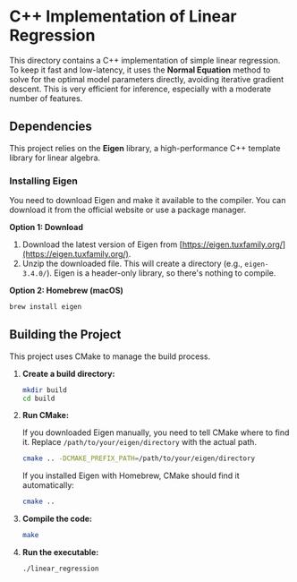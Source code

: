 # C++ Implementation of Linear Regression

This directory contains a C++ implementation of simple linear regression. To keep it fast and low-latency, it uses the **Normal Equation** method to solve for the optimal model parameters directly, avoiding iterative gradient descent. This is very efficient for inference, especially with a moderate number of features.

## Dependencies

This project relies on the **Eigen** library, a high-performance C++ template library for linear algebra.

### Installing Eigen

You need to download Eigen and make it available to the compiler. You can download it from the official website or use a package manager.

**Option 1: Download**

1.  Download the latest version of Eigen from [https://eigen.tuxfamily.org/](https://eigen.tuxfamily.org/).
2.  Unzip the downloaded file. This will create a directory (e.g., `eigen-3.4.0/`). Eigen is a header-only library, so there's nothing to compile.

**Option 2: Homebrew (macOS)**

```bash
brew install eigen
```

## Building the Project

This project uses CMake to manage the build process. 

1.  **Create a build directory:**

    ```bash
    mkdir build
    cd build
    ```

2.  **Run CMake:**

    If you downloaded Eigen manually, you need to tell CMake where to find it. Replace `/path/to/your/eigen/directory` with the actual path.

    ```bash
    cmake .. -DCMAKE_PREFIX_PATH=/path/to/your/eigen/directory
    ```

    If you installed Eigen with Homebrew, CMake should find it automatically:

    ```bash
    cmake ..
    ```

3.  **Compile the code:**

    ```bash
    make
    ```

4.  **Run the executable:**

    ```bash
    ./linear_regression
    ```
